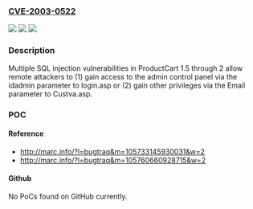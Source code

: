### [CVE-2003-0522](https://cve.mitre.org/cgi-bin/cvename.cgi?name=CVE-2003-0522)
![](https://img.shields.io/static/v1?label=Product&message=n%2Fa&color=blue)
![](https://img.shields.io/static/v1?label=Version&message=n%2Fa&color=blue)
![](https://img.shields.io/static/v1?label=Vulnerability&message=n%2Fa&color=brighgreen)

### Description

Multiple SQL injection vulnerabilities in ProductCart 1.5 through 2 allow remote attackers to (1) gain access to the admin control panel via the idadmin parameter to login.asp or (2) gain other privileges via the Email parameter to Custva.asp.

### POC

#### Reference
- http://marc.info/?l=bugtraq&m=105733145930031&w=2
- http://marc.info/?l=bugtraq&m=105760660928715&w=2

#### Github
No PoCs found on GitHub currently.

